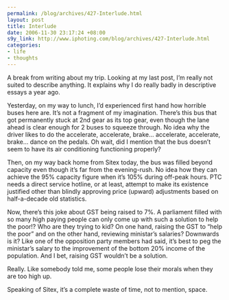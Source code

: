 ```yaml
--- 
permalink: /blog/archives/427-Interlude.html
layout: post
title: Interlude
date: 2006-11-30 23:17:24 +08:00
s9y_link: http://www.iphoting.com/blog/archives/427-Interlude.html
categories: 
- life
- thoughts
---
```

<p class="whiteline"><p>A break from writing about my trip. Looking at my last post, I&#8217;m really not suited to describe anything. It explains why I do really badly in descriptive essays a year ago.</p>
</p><p class="whiteline"><p>Yesterday, on my way to lunch, I&#8217;d experienced first hand how horrible buses here are. It&#8217;s not a fragment of my imagination. There&#8217;s this bus that got permanently stuck at 2nd gear as its top gear, even though the lane ahead is clear enough for 2 buses to squeeze through. No idea why the driver likes to do the accelerate, accelerate, brake... accelerate, accelerate, brake... dance on the pedals. Oh wait, did I mention that the bus doesn&#8217;t seem to have its air conditioning functioning properly?</p>
</p><p class="whiteline"><p>Then, on my way back home from Sitex today, the bus was filled beyond capacity even though it&#8217;s far from the evening-rush. No idea how they can achieve the 95% capacity figure when it&#8217;s 105% during off-peak hours. PTC needs a direct service hotline, or at least, attempt to make its existence justified other than blindly approving price (upward) adjustments based on half-a-decade old statistics.</p>
</p><p class="whiteline"><p>Now, there&#8217;s this joke about GST being raised to 7%. A parliament filled with so many high paying people can only come up with such a solution to help the poor!? Who are they trying to kid? On one hand, raising the GST to &#8220;help the poor&#8221; and on the other hand, reviewing ministar&#8217;s salaries? Downwards is it? Like one of the opposition party members had said, it&#8217;s best to peg the ministar&#8217;s salary to the improvement of the bottom 20% income of the population. And I bet, raising GST wouldn&#8217;t be a solution.</p>
</p><p class="whiteline"><p>Really. Like somebody told me, some people lose their morals when they are too high up.</p>
</p><p class="break"><p>Speaking of Sitex, it&#8217;s a complete waste of time, not to mention, space.</p></p>
